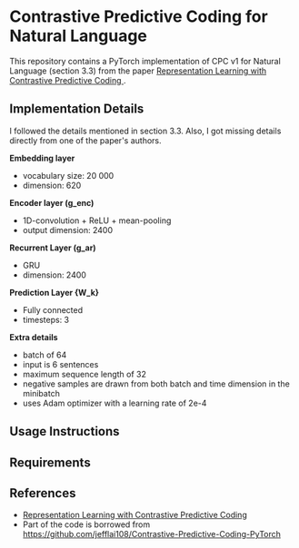 # Contrastive Predictive Coding for Natural Language

This repository contains a PyTorch implementation of CPC v1 for Natural Language (section 3.3) from the paper [Representation Learning with Contrastive Predictive Coding
](https://arxiv.org/abs/1807.03748).

## Implementation Details

I followed the details mentioned in section 3.3. Also, I got missing details directly from one of the paper's authors.

**Embedding layer**
* vocabulary size: 20 000
* dimension: 620

**Encoder layer (g_enc)**
* 1D-convolution + ReLU + mean-pooling
* output dimension: 2400

**Recurrent Layer (g_ar)**
* GRU
* dimension: 2400

**Prediction Layer {W_k}**
* Fully connected
* timesteps: 3

**Extra details**
* batch of 64
* input is 6 sentences
* maximum sequence length of 32
* negative samples are drawn from both batch and time dimension in the minibatch
* uses Adam optimizer with a learning rate of 2e-4

## Usage Instructions



## Requirements


## References
* [Representation Learning with Contrastive Predictive Coding
](https://arxiv.org/abs/1807.03748)
* Part of the code is borrowed from https://github.com/jefflai108/Contrastive-Predictive-Coding-PyTorch

